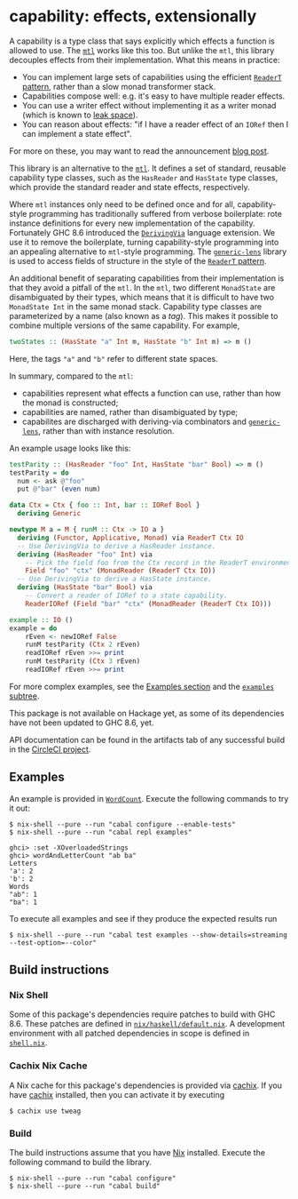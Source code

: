 # capability: effects, extensionally

A capability is a type class that says explicitly which effects
a function is allowed to use. The [`mtl`][mtl] works like this too.
But unlike the `mtl`, this library decouples effects from their
implementation. What this means in practice:

- You can implement large sets of capabilities using the
  efficient [`ReaderT` pattern][readert], rather than a slow monad
  transformer stack.
- Capabilities compose well: e.g. it's easy to have multiple reader
  effects.
- You can use a writer effect without implementing it as a writer
  monad (which is known to [leak space][writer-space-leak]).
- You can reason about effects: "if I have a reader effect of an
 `IORef` then I can implement a state effect".

For more on these, you may want to read the announcement [blog
 post][blog].

This library is an alternative to the [`mtl`][mtl]. It defines a set
of standard, reusable capability type classes, such as the `HasReader`
and `HasState` type classes, which provide the standard reader and
state effects, respectively.

Where `mtl` instances only need to be defined once and for all,
capability-style programming has traditionally suffered from verbose
boilerplate: rote instance definitions for every new implementation of
the capability. Fortunately GHC 8.6 introduced
the [`DerivingVia`][deriving-via] language extension. We use it to
remove the boilerplate, turning capability-style programming into an
appealing alternative to `mtl`-style programming. The
[`generic-lens`][generic-lens] library is used to access fields of
structure in the style of the [`ReaderT` pattern][readert].

An additional benefit of separating capabilities from their
implementation is that they avoid a pitfall of the `mtl`. In the
`mtl`, two different `MonadState` are disambiguated by their types,
which means that it is difficult to have two `MonadState Int` in the
same monad stack. Capability type classes are parameterized by a name
(also known as a *tag*). This makes it possible to combine multiple
versions of the same capability. For example,

```haskell
twoStates :: (HasState "a" Int m, HasState "b" Int m) => m ()
```

Here, the tags `"a"` and `"b"` refer to different state spaces.

In summary, compared to the `mtl`:

- capabilities represent what effects a function can use, rather than
  how the monad is constructed;
- capabilities are named, rather than disambiguated by type;
- capabilites are discharged with deriving-via combinators
  and [`generic-lens`][generic-lens], rather than with instance
  resolution.

An example usage looks like this:

``` haskell
testParity :: (HasReader "foo" Int, HasState "bar" Bool) => m ()
testParity = do
  num <- ask @"foo"
  put @"bar" (even num)

data Ctx = Ctx { foo :: Int, bar :: IORef Bool }
  deriving Generic

newtype M a = M { runM :: Ctx -> IO a }
  deriving (Functor, Applicative, Monad) via ReaderT Ctx IO
  -- Use DerivingVia to derive a HasReader instance.
  deriving (HasReader "foo" Int) via
    -- Pick the field foo from the Ctx record in the ReaderT environment.
    Field "foo" "ctx" (MonadReader (ReaderT Ctx IO))
  -- Use DerivingVia to derive a HasState instance.
  deriving (HasState "bar" Bool) via
    -- Convert a reader of IORef to a state capability.
    ReaderIORef (Field "bar" "ctx" (MonadReader (ReaderT Ctx IO)))

example :: IO ()
example = do
    rEven <- newIORef False
    runM testParity (Ctx 2 rEven)
    readIORef rEven >>= print
    runM testParity (Ctx 3 rEven)
    readIORef rEven >>= print
```

For more complex examples, see the [Examples section](#examples) and
the [`examples` subtree](./examples).

This package is not available on Hackage yet, as some of its
dependencies have not been updated to GHC 8.6, yet.

API documentation can be found in the artifacts tab of any successful
build in the [CircleCI project][circleci].

[circleci]: https://circleci.com/gh/tweag/capabilities-via/tree/master
[mtl]: http://hackage.haskell.org/package/mtl
[blog]: https://www.tweag.io/posts/2018-09-27-capability.html
[deriving-via]: https://downloads.haskell.org/~ghc/8.6.1/docs/html/users_guide/glasgow_exts.html#deriving-via
[generic-lens]: https://hackage.haskell.org/package/generic-lens
[readert]: https://www.fpcomplete.com/blog/2017/06/readert-design-pattern
[writer-space-leak]: https://blog.infinitenegativeutility.com/2016/7/writer-monads-and-space-leaks

## Examples

An example is provided in [`WordCount`](examples/WordCount.hs).
Execute the following commands to try it out:

```
$ nix-shell --pure --run "cabal configure --enable-tests"
$ nix-shell --pure --run "cabal repl examples"

ghci> :set -XOverloadedStrings
ghci> wordAndLetterCount "ab ba"
Letters
'a': 2
'b': 2
Words
"ab": 1
"ba": 1
```

To execute all examples and see if they produce the expected results run

```
$ nix-shell --pure --run "cabal test examples --show-details=streaming --test-option=--color"
```

## Build instructions

### Nix Shell

Some of this package's dependencies require patches to build with GHC 8.6.
These patches are defined in
[`nix/haskell/default.nix`](nix/haskell/default.nix).
A development environment with all patched dependencies in scope is defined in
[`shell.nix`](shell.nix).

### Cachix Nix Cache

A Nix cache for this package's dependencies is provided via [cachix][cachix].
If you have [cachix][cachix] installed, then you can activate it by executing

```
$ cachix use tweag
```

[cachix]: https://cachix.org/

### Build

The build instructions assume that you have [Nix][nix] installed.
Execute the following command to build the library.

```
$ nix-shell --pure --run "cabal configure"
$ nix-shell --pure --run "cabal build"
```

[nix]: https://nixos.org/nix/
